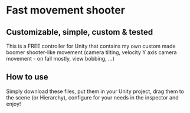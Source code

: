 # Fast movement shooter
## Customizable, simple, custom & tested
This is a FREE controller for Unity that contains my own custom made boomer shooter-like movement (camera tilting, velocity Y axis camera movement - on fall mostly, view bobbing, ...)

## How to use
Simply download these files, put them in your Unity project, 
drag them to the scene (or Hierarchy), configure for your needs in the inspector 
and enjoy!
